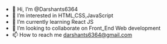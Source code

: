 - 👋 Hi, I’m @Darshants6364
- 👀 I’m interested in HTML,CSS,JavaScript
- 🌱 I’m currently learning React JS
- 💞️ I’m looking to collaborate on Front_End Web development
- 📫 How to reach me darshants6364@gmail.com

<!---
Darshants6364/Darshants6364 is a ✨ special ✨ repository because its `README.md` (this file) appears on your GitHub profile.
You can click the Preview link to take a look at your changes.
--->
